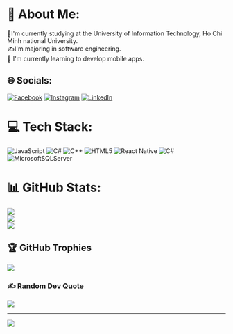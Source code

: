 # 💫 About Me:
📖I'm currently studying at the University of Information Technology, Ho Chi Minh national University.<br>✍️I'm majoring in software engineering.<br>📱 I'm currently learning to develop mobile apps.


## 🌐 Socials:
[![Facebook](https://img.shields.io/badge/Facebook-%231877F2.svg?logo=Facebook&logoColor=white)](https://facebook.com/profile.php?id=100055822231213) [![Instagram](https://img.shields.io/badge/Instagram-%23E4405F.svg?logo=Instagram&logoColor=white)](https://instagram.com/dnm.1812) [![LinkedIn](https://img.shields.io/badge/LinkedIn-%230077B5.svg?logo=linkedin&logoColor=white)](https://linkedin.com/in/mẫn-dương-174a53282) 

# 💻 Tech Stack:
![JavaScript](https://img.shields.io/badge/javascript-%23323330.svg?style=for-the-badge&logo=javascript&logoColor=%23F7DF1E) ![C#](https://img.shields.io/badge/c%23-%23239120.svg?style=for-the-badge&logo=csharp&logoColor=white) ![C++](https://img.shields.io/badge/c++-%2300599C.svg?style=for-the-badge&logo=c%2B%2B&logoColor=white) ![HTML5](https://img.shields.io/badge/html5-%23E34F26.svg?style=for-the-badge&logo=html5&logoColor=white) ![React Native](https://img.shields.io/badge/react_native-%2320232a.svg?style=for-the-badge&logo=react&logoColor=%2361DAFB) ![C#](https://img.shields.io/badge/c%23-%23239120.svg?style=for-the-badge&logo=csharp&logoColor=white) ![MicrosoftSQLServer](https://img.shields.io/badge/Microsoft%20SQL%20Server-CC2927?style=for-the-badge&logo=microsoft%20sql%20server&logoColor=white)
# 📊 GitHub Stats:
![](https://github-readme-stats.vercel.app/api?username=DNM03&theme=tokyonight&hide_border=false&include_all_commits=true&count_private=false)<br/>
![](https://github-readme-streak-stats.herokuapp.com/?user=DNM03&theme=tokyonight&hide_border=false)<br/>
![](https://github-readme-stats.vercel.app/api/top-langs/?username=DNM03&theme=tokyonight&hide_border=false&include_all_commits=true&count_private=false&layout=compact)

## 🏆 GitHub Trophies
![](https://github-profile-trophy.vercel.app/?username=DNM03&theme=tokyonight&no-frame=false&no-bg=true&margin-w=4)

### ✍️ Random Dev Quote
![](https://quotes-github-readme.vercel.app/api?type=horizontal&theme=radical)

---
[![](https://visitcount.itsvg.in/api?id=DNM03&icon=0&color=0)](https://visitcount.itsvg.in)

<!-- Proudly created with GPRM ( https://gprm.itsvg.in ) -->
